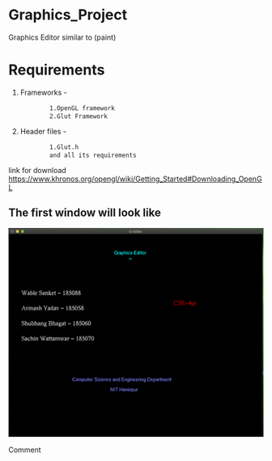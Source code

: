 # Graphics_Project
Graphics Editor similar to (paint)
# Requirements
 1. Frameworks - 
 
                1.OpenGL framework
                2.Glut Framework
                

 2. Header files -
 
                1.Glut.h
                and all its requirements


link for download https://www.khronos.org/opengl/wiki/Getting_Started#Downloading_OpenGL



## The first window will look like

<p align="center">
  <img src="https://github.com/Sanketwable/Graphics_Project/blob/master/Images/firstpage.png" width="600" title="hover text">
</p>

Comment
